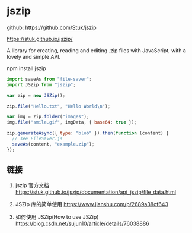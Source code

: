 # jszip

github: https://github.com/Stuk/jszip

https://stuk.github.io/jszip/

A library for creating, reading and editing .zip files with JavaScript, with a lovely and simple API.

npm install jszip

```js
import saveAs from "file-saver";
import JSZip from "jszip";

var zip = new JSZip();

zip.file("Hello.txt", "Hello World\n");

var img = zip.folder("images");
img.file("smile.gif", imgData, { base64: true });

zip.generateAsync({ type: "blob" }).then(function (content) {
  // see FileSaver.js
  saveAs(content, "example.zip");
});
```

## 链接

1. jszip 官方文档
   https://stuk.github.io/jszip/documentation/api_jszip/file_data.html

2. JSZip 库的简单使用
   https://www.jianshu.com/p/2689a38cf643

3. 如何使用 JSZip(How to use JSZip)
   https://blog.csdn.net/sujun10/article/details/76038886
